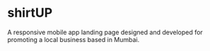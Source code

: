 # shirtUP
A responsive mobile app landing page designed and developed for promoting a local business based in Mumbai.
